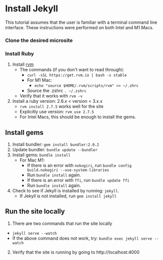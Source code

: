 # Install Jekyll

This tutorial assumes that the user is
familiar with a terminal command line interface.
These instructions were performed on both 
Intel and M1 Macs.

### Clone the desired microsite


### Install Ruby
1. Install [rvm](https://rvm.io/rvm/install)
   - The commands (if you don't want to read through):
       - `curl -sSL https://get.rvm.io | bash -s stable`
       - For M1 Mac:
           - `echo "source $HOME/.rvm/scripts/rvm" >> ~/.zhrc`
       - Source the .zshrc `. ~/.zshrc`
    - Verify that it works with `rvm -v`
2. Install a ruby version: 2.6.x < version < 3.x.x
    - `rvm install 2.7.5` works well for the site
    - Explicitly use version: `rvm use 2.7.5`
    - For Intel Macs, this should be enough to install the gems.

## Install gems
1. Install bundler: `gem install bundler:2.0.2`
2. Update bundler: `bundle update --bundler`
3. Install gems: `bundle install`
     - For Mac M1:
         - If there is an error with `nokogiri`, run 
           `bundle config build.nokogiri --use-system-libraries`
         - Run `bundle install` again.
         - If there is an error with `ffi`, run `bundle update ffi`
         - Run `bundle install` again.
4. Check to see if Jekyll is installed by running: `jekyll`. 
    - If Jekyll is not installed, run `gem install jekyll`

## Run the site locally
1. There are two commands that run the site locally
  - `jekyll serve --watch`
  - If the above command does not work, try: `bundle exec jekyll serve --watch`
2. Verify that the site is running by going to http://localhost:4000
    
    